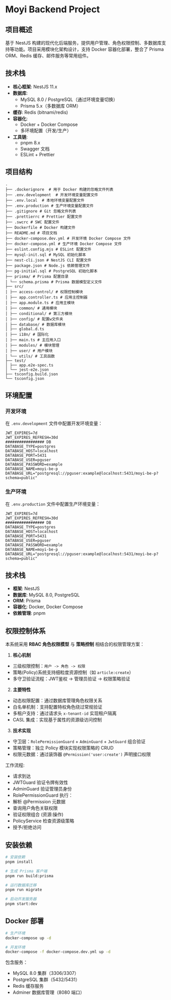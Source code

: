 # Moyi Backend Project

## 项目概述

基于 NestJS 构建的现代化后端服务，提供用户管理、角色权限控制、多数据库支持等功能。项目采用模块化架构设计，支持 Docker
容器化部署，整合了 Prisma ORM、Redis 缓存、邮件服务等常用组件。

## 技术栈

- **核心框架**: NestJS 11.x
- **数据库**:
    - MySQL 8.0 / PostgreSQL（通过环境变量切换）
    - Prisma 5.x（多数据库 ORM）
- **缓存**: Redis (bitnami/redis)
- **容器化**:
    - Docker + Docker Compose
    - 多环境配置（开发/生产）
- **工具链**:
    - pnpm 8.x
    - Swagger 文档
    - ESLint + Prettier

## 项目结构

```
. 
├── .dockerignore  # 用于 Docker 构建的忽略文件列表
├── .env.development  # 开发环境变量配置文件
├── .env.local  # 本地环境变量配置文件
├── .env.production # 生产环境变量配置文件
├── .gitignore # Git 忽略文件列表
├── .prettierrc # Prettier 配置文件
├── .swcrc # SWC 配置文件
├── Dockerfile # Docker 构建文件 
├── README.md # 项目文档
├── docker-compose.dev.yml # 开发环境 Docker Compose 文件
├── docker-compose.yml # 生产环境 Docker Compose 文件
├── eslint.config.mjs # ESLint 配置文件
├── mysql-init.sql # MySQL 初始化脚本
├── nest-cli.json # NestJS CLI 配置文件
├── package.json # Node.js 依赖管理文件
├── pg-initial.sql # PostgreSQL 初始化脚本
├── prisma/ # Prisma 配置目录
│ └── schema.prisma # Prisma 数据模型定义文件
├── src/ 
│ ├── access-control/ # 权限控制模块
│ ├── app.controller.ts # 应用主控制器
│ ├── app.module.ts # 应用主模块
│ ├── common/ # 通用模块
│ ├── conditional/ # 第三方模块
│ ├── config/ # 配置w文件夹
│ ├── database/ # 数据库模块
│ ├── global.d.ts 
│ ├── i18n/ # 国际化
│ ├── main.ts # 主应用入口
│ ├── modules/ # 模块管理
│ ├── user/ # 用户模块
│ └── utils/ # 工具函数
├── test/ 
│ ├── app.e2e-spec.ts 
│ └── jest-e2e.json 
├── tsconfig.build.json 
└── tsconfig.json
```


## 环境配置

### 开发环境

在 `.env.development` 文件中配置开发环境变量：

```plaintext
JWT_EXPIRES=7d
JWT_EXPIRES_REFRESH=30d
################# DB
DATABASE_TYPE=postgres
DATABASE_HOST=localhost
DATABASE_PORT=5431
DATABASE_USER=pguser
DATABASE_PASSWORD=example
DATABASE_NAME=moyi-be-p
DATABASE_URL="postgresql://pguser:example@localhost:5431/moyi-be-p?schema=public"
```
### 生产环境
在 `.env.production` 文件中配置生产环境变量：
```plaintext
JWT_EXPIRES=7d
JWT_EXPIRES_REFRESH=30d
################# DB
DATABASE_TYPE=postgres
DATABASE_HOST=localhost
DATABASE_PORT=5431
DATABASE_USER=pguser
DATABASE_PASSWORD=example
DATABASE_NAME=moyi-be-p
DATABASE_URL="postgresql://pguser:example@localhost:5431/moyi-be-p?schema=public"
```

## 技术栈

- **框架**: NestJS
- **数据库**: MySQL 8.0, PostgreSQL
- **ORM**: Prisma
- **容器化**: Docker, Docker Compose
- **依赖管理**: pnpm

## 权限控制体系

本系统采用 **RBAC 角色权限模型** 与 **策略控制** 相结合的权限管理方案：

1. **核心机制**

- 三级权限控制：`用户 -> 角色 -> 权限`
- 策略(Policy)系统支持细粒度资源控制（如 `article:create`）
- 多守卫验证流程：JWT鉴权 → 管理员验证 → 权限策略验证

2. **主要特性**

- 动态权限配置：通过数据库管理角色权限关系
- 白名单机制：支持配置特权角色绕过常规验证
- 多租户支持：通过请求头 `x-tenant-id` 实现租户隔离
- CASL 集成：实现基于属性的资源级访问控制

3. **技术实现**

- 守卫层：`RolePermissionGuard` + `AdminGuard` + `JwtGuard` 组合验证
- 策略管理：独立 Policy 模块实现权限策略的 CRUD
- 权限元数据：通过装饰器 `@Permission('user:create')` 声明接口权限

工作流程:

- 请求到达
- JWTGuard 验证令牌有效性
- AdminGuard 验证管理员身份
- RolePermissionGuard 执行：
- 解析 @Permission 元数据
- 查询用户角色关联权限
- 验证权限组合 (资源:操作)
- PolicyService 检查资源级策略
- 授予/拒绝访问



## 安装依赖
```bash
# 安装依赖
pnpm install

# 生成 Prisma 客户端
pnpm run build:prisma

# 运行数据库迁移
pnpm run migrate

# 启动开发服务器
pnpm start:dev
```

## Docker 部署
```bash
# 生产环境
docker-compose up -d

# 开发环境 
docker-compose -f docker-compose.dev.yml up -d
```

包含服务：
- MySQL 8.0 集群（3306/3307）
- PostgreSQL 集群（5432/5431） 
- Redis 缓存服务 
- Adminer 数据库管理（8080 端口）
